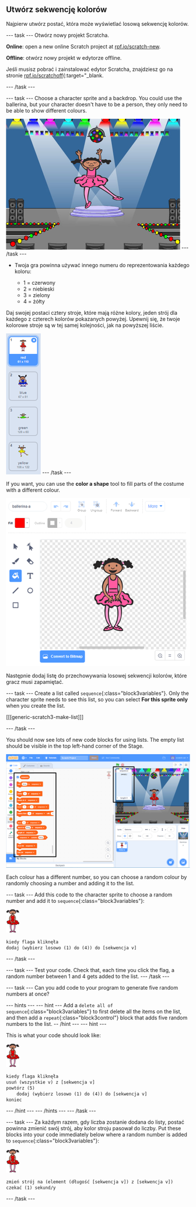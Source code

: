 ## Utwórz sekwencję kolorów

Najpierw utwórz postać, która może wyświetlać losową sekwencję kolorów.

\--- task \--- Otwórz nowy projekt Scratcha.

**Online**: open a new online Scratch project at [rpf.io/scratch-new](https://rpf.io/scratchon).

**Offline**: otwórz nowy projekt w edytorze offline.

Jeśli musisz pobrać i zainstalować edytor Scratcha, znajdziesz go na stronie [rpf.io/scratchoff](https://rpf.io/scratchoff){:target="_blank.

\--- /task \---

\--- task \--- Choose a character sprite and a backdrop. You could use the ballerina, but your character doesn't have to be a person, they only need to be able to show different colours.

![screenshot](images/colour-sprite.png) \--- /task \---

+ Twoja gra powinna używać innego numeru do reprezentowania każdego koloru:
    
    + 1 = czerwony
    + 2 = niebieski
    + 3 = zielony
    + 4 = żółty

Daj swojej postaci cztery stroje, które mają różne kolory, jeden strój dla każdego z czterech kolorów pokazanych powyżej. Upewnij się, że twoje kolorowe stroje są w tej samej kolejności, jak na powyższej liście.

![zrzut ekranu](images/colour-costume.png) \--- /task \---

If you want, you can use the **color a shape** tool to fill parts of the costume with a different colour.

![color-a-shape](images/color-a-shape.png)

Następnie dodaj listę do przechowywania losowej sekwencji kolorów, które gracz musi zapamiętać.

\--- task \--- Create a list called `sequence`{:class="block3variables"}. Only the character sprite needs to see this list, so you can select **For this sprite only** when you create the list.

[[[generic-scratch3-make-list]]]

\--- /task \---

You should now see lots of new code blocks for using lists. The empty list should be visible in the top left-hand corner of the Stage.

![zrzut ekranu](images/colour-list-blocks-annotated.png)

Each colour has a different number, so you can choose a random colour by randomly choosing a number and adding it to the list.

\--- task \--- Add this code to the character sprite to choose a random number and add it to `sequence`{:class="block3variables"}:

![balerina](images/ballerina.png)

```blocks3
kiedy flaga kliknęła
dodaj (wybierz losowo (1) do (4)) do [sekwencja v]
```

\--- /task \---

\--- task \--- Test your code. Check that, each time you click the flag, a random number between 1 and 4 gets added to the list. \--- /task \---

\--- task \--- Can you add code to your program to generate five random numbers at once?

\--- hints \--- \--- hint \--- Add a `delete all of sequence`{:class="block3variables"} to first delete all the items on the list, and then add a `repeat`{:class="block3control"} block that adds five random numbers to the list. -- /hint \--- \--- hint \---

This is what your code should look like:

![balerina](images/ballerina.png)

```blocks3
kiedy flaga kliknęła
usuń (wszystkie v) z [sekwencja v]
powtórz (5)
    dodaj (wybierz losowo (1) do (4)) do [sekwencja v]
koniec
```

\--- /hint \--- \--- /hints \--- \--- /task \---

\--- task \--- Za każdym razem, gdy liczba zostanie dodana do listy, postać powinna zmienić swój strój, aby kolor stroju pasował do liczby. Put these blocks into your code immediately below where a random number is added to `sequence`{:class="block3variables"}:

![balerina](images/ballerina.png)

```blocks3
zmień strój na (element (długość [sekwencja v]) z [sekwencja v]) czekać (1) sekund/y
```

\--- /task \---